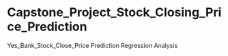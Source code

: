 # Capstone_Project_Stock_Closing_Price_Prediction
Yes_Bank_Stock_Close_Price Prediction Regression Analysis
